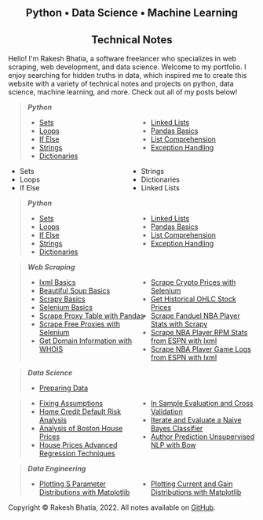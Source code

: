 ## <center>**Python • Data Science • Machine Learning**</center>
## <center>**Technical Notes**</center>

Hello! I'm Rakesh Bhatia, a software freelancer who specializes in web scraping, web development, and data science. Welcome to my portfolio. I enjoy searching for hidden truths in data, which inspired me to create this website with a variety of technical notes and projects on python, data science, machine learning, and more. Check out all of my posts below!

> **_Python_**
> - [Sets](https://rakeshbhatia.github.io/notes/content/python/sets)
> - [Loops](https://rakeshbhatia.github.io/notes/content/python/loops)
> - [If Else](https://rakeshbhatia.github.io/notes/content/python/if_else)
> - [Strings](https://rakeshbhatia.github.io/notes/content/python/strings)
> - [Dictionaries](https://rakeshbhatia.github.io/notes/content/python/dictionaries)
> - [Linked Lists](https://rakeshbhatia.github.io/notes/content/python/linked_lists)
> - [Pandas Basics](https://rakeshbhatia.github.io/notes/content/python/pandas_basics)
> - [List Comprehension](https://rakeshbhatia.github.io/notes/content/python/list_comprehension)
> - [Exception Handling](https://rakeshbhatia.github.io/notes/content/python/exception_handling)

<html>
  <head>
    <title>Title of the document</title>
    <style>
      ul {
        columns: 2;
        -webkit-columns: 2;
        -moz-columns: 2;
      }
    </style>
  </head>
  <body>
    <ul>
      <li>Sets</li>
      <li>Loops</li>
      <li>If Else</li>
      <li>Strings</li>
      <li>Dictionaries</li>
      <li>Linked Lists</li>
    </ul>
  </body>
</html>

> **_Python_**
> - [Sets](https://rakeshbhatia.github.io/notes/content/python/sets)
> - [Loops](https://rakeshbhatia.github.io/notes/content/python/loops)
> - [If Else](https://rakeshbhatia.github.io/notes/content/python/if_else)
> - [Strings](https://rakeshbhatia.github.io/notes/content/python/strings)
> - [Dictionaries](https://rakeshbhatia.github.io/notes/content/python/dictionaries)
> - [Linked Lists](https://rakeshbhatia.github.io/notes/content/python/linked_lists)
> - [Pandas Basics](https://rakeshbhatia.github.io/notes/content/python/pandas_basics)
> - [List Comprehension](https://rakeshbhatia.github.io/notes/content/python/list_comprehension)
> - [Exception Handling](https://rakeshbhatia.github.io/notes/content/python/exception_handling)

> **_Web Scraping_**
> - [lxml Basics](https://rakeshbhatia.github.io/notes/content/web_scraping/lxml_basics)
> - [Beautiful Soup Basics](https://rakeshbhatia.github.io/notes/content/web_scraping/beautiful_soup_basics)
> - [Scrapy Basics](https://rakeshbhatia.github.io/notes/content/web_scraping/scrapy_basics)
> - [Selenium Basics](https://rakeshbhatia.github.io/notes/content/web_scraping/selenium_basics)
> - [Scrape Proxy Table with Pandas](https://rakeshbhatia.github.io/notes/content/web_scraping/scrape_proxy_table_with_pandas)
> - [Scrape Free Proxies with Selenium](https://rakeshbhatia.github.io/notes/content/web_scraping/scrape_free_proxies_with_selenium)
> - [Get Domain Information with WHOIS](https://rakeshbhatia.github.io/notes/content/web_scraping/get_domain_information_with_whois)
> - [Scrape Crypto Prices with Selenium](https://rakeshbhatia.github.io/notes/content/web_scraping/scrape_crypto_prices_with_selenium)
> - [Get Historical OHLC Stock Prices](https://rakeshbhatia.github.io/notes/content/web_scraping/scrape_historical_ohlc_stock_prices)
> - [Scrape Fanduel NBA Player Stats with Scrapy](https://rakeshbhatia.github.io/notes/content/web_scraping/scrape_fanduel_nba_player_stats_with_scrapy)
> - [Scrape NBA Player RPM Stats from ESPN with lxml](https://rakeshbhatia.github.io/notes/content/web_scraping/scrape_nba_player_rpm_stats_from_espn_with_lxml)
> - [Scrape NBA Player Game Logs from ESPN with lxml](https://rakeshbhatia.github.io/notes/content/web_scraping/scrape_nba_player_game_logs_from_espn_with_lxml)

> **_Data Science_**
> - [Preparing Data](https://rakeshbhatia.github.io/notes/content/data_science/preparing_data)

> - [Fixing Assumptions](https://rakeshbhatia.github.io/notes/content/data_science/fixing_assumptions)
> - [Home Credit Default Risk Analysis](https://rakeshbhatia.github.io/notes/content/data_science/home_credit_default_risk_analysis)
> - [Analysis of Boston House Prices](https://rakeshbhatia.github.io/notes/content/data_science/analysis_of_boston_house_prices)
> - [House Prices Advanced Regression Techniques](https://rakeshbhatia.github.io/notes/content/data_science/house_prices_advanced_regression_techniques)
> - [In Sample Evaluation and Cross Validation](https://rakeshbhatia.github.io/notes/content/data_science/in_sample_evaluation_and_cross_validation)
> - [Iterate and Evaluate a Naive Bayes Classifier](https://rakeshbhatia.github.io/notes/content/data_science/iterate_and_evaluate_a_naive_bayes_classifier)
> - [Author Prediction Unsupervised NLP with Bow](https://rakeshbhatia.github.io/notes/content/data_science/author_prediction_unsupervised_nlp_with_bow)

> **_Data Engineering_**
> - [Plotting S Parameter Distributions with Matplotlib](https://rakeshbhatia.github.io/notes/content/data_engineering/plotting_s_parameter_distributions_with_matplotlib)
> - [Plotting Current and Gain Distributions with Matplotlib](https://rakeshbhatia.github.io/notes/content/data_engineering/plotting_current_and_gain_distributions_with_matplotlib)

Copyright © Rakesh Bhatia, 2022. All notes available on [GitHub](https://github.com/rakeshbhatia/notes).
